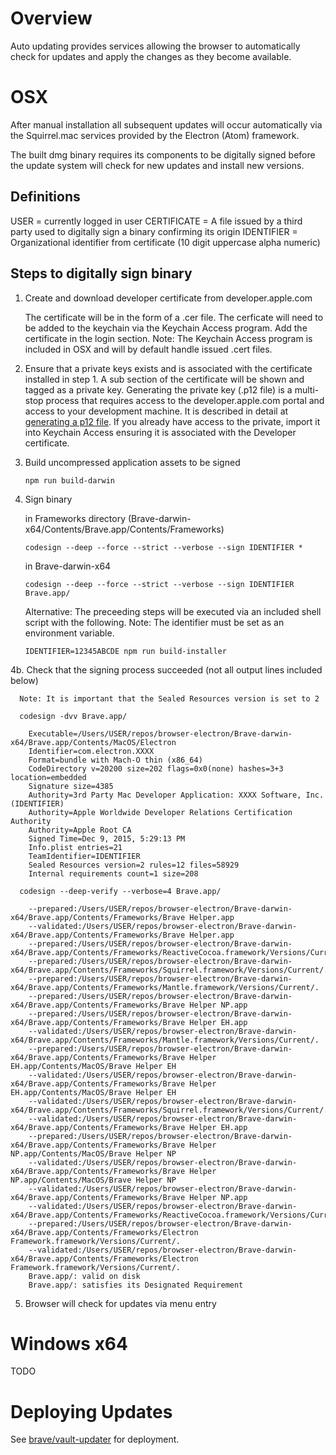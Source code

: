 # Overview

Auto updating provides services allowing the browser to automatically check for updates and apply the changes as they become available.

# OSX

After manual installation all subsequent updates will occur automatically via the Squirrel.mac services provided by the Electron (Atom) framework.

The built dmg binary requires its components to be digitally signed before the update system will check for new updates and install new versions.

## Definitions

  USER        = currently logged in user
  CERTIFICATE = A file issued by a third party used to digitally sign a binary confirming its origin
  IDENTIFIER  = Organizational identifier from certificate (10 digit uppercase alpha numeric)

## Steps to digitally sign binary

  1. Create and download developer certificate from developer.apple.com

     The certificate will be in the form of a .cer file. The cerficate will need to be added to the keychain via the Keychain Access program. Add the certificate in the login section. Note: The Keychain Access program is included in OSX and will by default handle issued .cert files.

  2. Ensure that a private keys exists and is associated with the certificate installed in step 1. A sub section of the certificate will be shown and tagged as a private key. Generating the private key (.p12 file) is a multi-stop process that requires access to the developer.apple.com portal and access to your development machine. It is described in detail at [generating a p12 file](http://appfurnace.com/2015/01/how-do-i-make-a-p12-file/). If you already have access to the private, import it into Keychain Access ensuring it is associated with the Developer certificate.

  3. Build uncompressed application assets to be signed

     `npm run build-darwin`

  4. Sign binary

     in Frameworks directory (Brave-darwin-x64/Contents/Brave.app/Contents/Frameworks)

       `codesign --deep --force --strict --verbose --sign IDENTIFIER *`

     in Brave-darwin-x64

       `codesign --deep --force --strict --verbose --sign IDENTIFIER Brave.app/`

     Alternative: The preceeding steps will be executed via an included shell script with the following. Note: The identifier must be set as an environment variable.

       `IDENTIFIER=12345ABCDE npm run build-installer`

  4b. Check that the signing process succeeded (not all output lines included below)

      Note: It is important that the Sealed Resources version is set to 2

      codesign -dvv Brave.app/

        Executable=/Users/USER/repos/browser-electron/Brave-darwin-x64/Brave.app/Contents/MacOS/Electron
        Identifier=com.electron.XXXX
        Format=bundle with Mach-O thin (x86_64)
        CodeDirectory v=20200 size=202 flags=0x0(none) hashes=3+3 location=embedded
        Signature size=4385
        Authority=3rd Party Mac Developer Application: XXXX Software, Inc. (IDENTIFIER)
        Authority=Apple Worldwide Developer Relations Certification Authority
        Authority=Apple Root CA
        Signed Time=Dec 9, 2015, 5:29:13 PM
        Info.plist entries=21
        TeamIdentifier=IDENTIFIER
        Sealed Resources version=2 rules=12 files=58929
        Internal requirements count=1 size=208

      codesign --deep-verify --verbose=4 Brave.app/

        --prepared:/Users/USER/repos/browser-electron/Brave-darwin-x64/Brave.app/Contents/Frameworks/Brave Helper.app
        --validated:/Users/USER/repos/browser-electron/Brave-darwin-x64/Brave.app/Contents/Frameworks/Brave Helper.app
        --prepared:/Users/USER/repos/browser-electron/Brave-darwin-x64/Brave.app/Contents/Frameworks/ReactiveCocoa.framework/Versions/Current/.
        --prepared:/Users/USER/repos/browser-electron/Brave-darwin-x64/Brave.app/Contents/Frameworks/Squirrel.framework/Versions/Current/.
        --prepared:/Users/USER/repos/browser-electron/Brave-darwin-x64/Brave.app/Contents/Frameworks/Mantle.framework/Versions/Current/.
        --prepared:/Users/USER/repos/browser-electron/Brave-darwin-x64/Brave.app/Contents/Frameworks/Brave Helper NP.app
        --prepared:/Users/USER/repos/browser-electron/Brave-darwin-x64/Brave.app/Contents/Frameworks/Brave Helper EH.app
        --validated:/Users/USER/repos/browser-electron/Brave-darwin-x64/Brave.app/Contents/Frameworks/Mantle.framework/Versions/Current/.
        --prepared:/Users/USER/repos/browser-electron/Brave-darwin-x64/Brave.app/Contents/Frameworks/Brave Helper EH.app/Contents/MacOS/Brave Helper EH
        --validated:/Users/USER/repos/browser-electron/Brave-darwin-x64/Brave.app/Contents/Frameworks/Brave Helper EH.app/Contents/MacOS/Brave Helper EH
        --validated:/Users/USER/repos/browser-electron/Brave-darwin-x64/Brave.app/Contents/Frameworks/Squirrel.framework/Versions/Current/.
        --validated:/Users/USER/repos/browser-electron/Brave-darwin-x64/Brave.app/Contents/Frameworks/Brave Helper EH.app
        --prepared:/Users/USER/repos/browser-electron/Brave-darwin-x64/Brave.app/Contents/Frameworks/Brave Helper NP.app/Contents/MacOS/Brave Helper NP
        --validated:/Users/USER/repos/browser-electron/Brave-darwin-x64/Brave.app/Contents/Frameworks/Brave Helper NP.app/Contents/MacOS/Brave Helper NP
        --validated:/Users/USER/repos/browser-electron/Brave-darwin-x64/Brave.app/Contents/Frameworks/Brave Helper NP.app
        --validated:/Users/USER/repos/browser-electron/Brave-darwin-x64/Brave.app/Contents/Frameworks/ReactiveCocoa.framework/Versions/Current/.
        --prepared:/Users/USER/repos/browser-electron/Brave-darwin-x64/Brave.app/Contents/Frameworks/Electron Framework.framework/Versions/Current/.
        --validated:/Users/USER/repos/browser-electron/Brave-darwin-x64/Brave.app/Contents/Frameworks/Electron Framework.framework/Versions/Current/.
        Brave.app/: valid on disk
        Brave.app/: satisfies its Designated Requirement

  5. Browser will check for updates via menu entry

# Windows x64

TODO

# Deploying Updates

See [brave/vault-updater](https://github.com/brave/vault-updater) for deployment.
